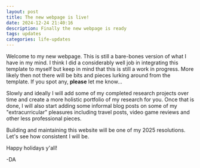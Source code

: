 ```yaml
---
layout: post
title: The new webpage is live!
date: 2024-12-24 21:40:16
description: Finally the new webpage is ready
tags: updates
categories: life-updates
---
```



Welcome to my new webpage. This is still a bare-bones version of what I have in my mind. I think I did a considerably well job in integrating this template to myself but keep in mind that this is still a work in progress. More likely then not there will be bits and pieces lurking around from the template. If you spot any, **please** let me know...

Slowly and ideally I will add some of my completed research projects over time and create a more holistic portfolio of my research for you. Once that is done, I will also start adding some informal blog posts on some of my "extracurricular" pleasures including travel posts, video game reviews and other less professional pieces.

Building and maintaining this website will be one of my 2025 resolutions. Let's see how consistent I will be.

Happy holidays y'all!

-DA